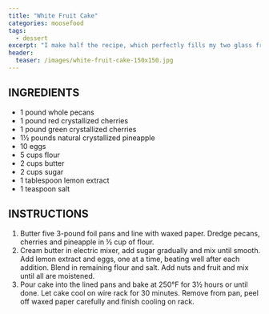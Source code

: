 ```yaml
---
title: "White Fruit Cake"
categories: moosefood
tags: 
  - dessert
excerpt: "I make half the recipe, which perfectly fills my two glass fruitcake pans (lined on the bottom with parchment or waxed paper). I baked them for 2 hours, 45 minutes at 250°F but next year we'll try a little less time (5-10 minutes less)."
header:
  teaser: /images/white-fruit-cake-150x150.jpg
---
```


## INGREDIENTS
* 1 pound whole pecans
* 1 pound red crystallized cherries
* 1 pound green crystallized cherries
* 1½ pounds natural crystallized pineapple
* 10 eggs
* 5 cups flour
* 2 cups butter
* 2 cups sugar
* 1 tablespoon lemon extract
* 1 teaspoon salt

## INSTRUCTIONS
1. Butter five 3-pound foil pans and line with waxed paper. Dredge pecans, cherries and pineapple in ½ cup of flour.
2. Cream butter in electric mixer, add sugar gradually and mix until smooth. Add lemon extract and eggs, one at a time, beating well after each addition. Blend in remaining flour and salt. Add nuts and fruit and mix until all are moistened.
3. Pour cake into the lined pans and bake at 250°F for 3½ hours or until done. Let cake cool on wire rack for 30 minutes. Remove from pan, peel off waxed paper carefully and finish cooling on rack.
